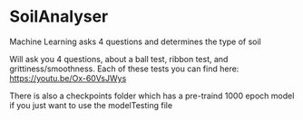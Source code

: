 # SoilAnalyser
Machine Learning asks 4 questions and determines the type of soil


Will ask you 4 questions, about a ball test, ribbon test, and grittiness/smoothness.
Each of these tests you can find here: https://youtu.be/Ox-60VsJWys

There is also a checkpoints folder which has a pre-traind 1000 epoch model if you just want to use the modelTesting file
